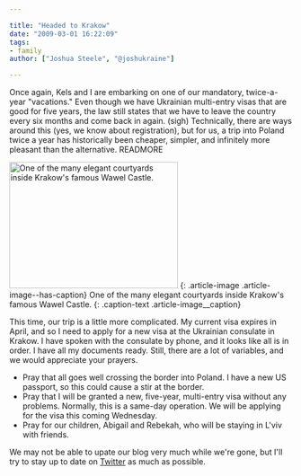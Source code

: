 ```yaml
---

title: "Headed to Krakow"
date: "2009-03-01 16:22:09"
tags:
- family
author: ["Joshua Steele", "@joshukraine"]

---
```


Once again, Kels and I are embarking on one of our mandatory, twice-a-year "vacations." Even though we have Ukrainian multi-entry visas that are good for five years, the law still states that we have to leave the country every six months and come back in again. (sigh) Technically, there are ways around this (yes, we know about registration), but for us, a trip into Poland twice a year has historically been cheaper, simpler, and infinitely more pleasant than the alternative. READMORE

<a href="//d21yo20tm8bmc2.cloudfront.net/2009/03/cmo2006_007_lg.jpg"><img class="size-medium wp-image-499" title="cmo2006_007_lg" src="//d21yo20tm8bmc2.cloudfront.net/2009/03/cmo2006_007_lg-300x225.jpg" alt="One of the many elegant courtyards inside Krakow's famous Wawel Castle." width="300" height="225" /></a>
{: .article-image .article-image--has-caption}
One of the many elegant courtyards inside Krakow's famous Wawel Castle.
{: .caption-text .article-image__caption}

This time, our trip is a little more complicated. My current visa expires in April, and so I need to apply for a new visa at the Ukrainian consulate in Krakow. I have spoken with the consulate by phone, and it looks like all is in order. I have all my documents ready. Still, there are a lot of variables, and we would appreciate your prayers.

* Pray that all goes well crossing the border into Poland. I have a new US passport, so this could cause a stir at the border.
* Pray that I will be granted a new, five-year, multi-entry visa without any problems. Normally, this is a same-day operation. We will be applying for the visa this coming Wednesday.
* Pray for our children, Abigail and Rebekah, who will be staying in L'viv with friends.

We may not be able to upate our blog very much while we're gone, but I'll try to stay up to date on <a href="http://twitter.com/joshukraine" target="_blank">Twitter</a> as much as possible.
